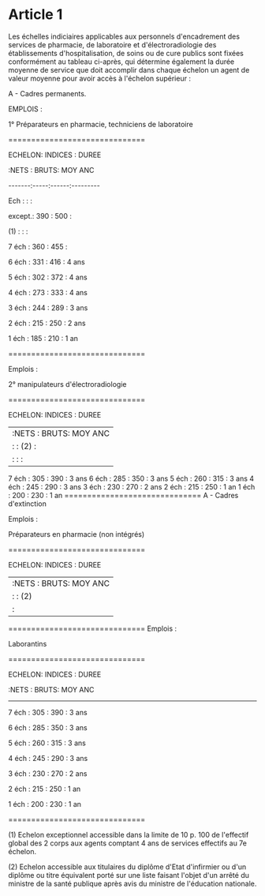 # Article 1

Les échelles indiciaires applicables aux personnels d'encadrement des services de pharmacie, de laboratoire et d'électroradiologie des établissements d'hospitalisation, de soins ou de cure publics sont fixées conformément au tableau ci-après, qui détermine également la durée moyenne de service que doit accomplir dans chaque échelon un agent de valeur moyenne pour avoir accès à l'échelon supérieur :

A - Cadres permanents.

EMPLOIS :

1° Préparateurs en pharmacie, techniciens de laboratoire

==============================

ECHELON:  INDICES   :  DUREE

:NETS : BRUTS: MOY ANC

-------:-----:------:---------

Ech    :     :      :

except.: 390 : 500  :

(1)    :     :      :

7 éch  : 360 : 455  :

6 éch  : 331 : 416  : 4 ans

5 éch  : 302 : 372  : 4 ans

4 éch  : 273 : 333  : 4 ans

3 éch  : 244 : 289  : 3 ans

2 éch  : 215 : 250  : 2 ans

1 éch  : 185 : 210  : 1 an

==============================

Emplois :

2° manipulateurs d'électroradiologie

==============================

ECHELON:  INDICES   :  DUREE

<table>
<tr>
<td>        :NETS : BRUTS: MOY ANC</td>
</tr>
<tr>
<td>        :     : (2)  :</td>
</tr>
<tr>
<td>        :     :      :</td>
</tr>
</table>

7 éch  : 305 : 390  : 3 ans 6 éch  : 285 : 350  : 3 ans 5 éch  : 260 : 315  : 3 ans 4 éch  : 245 : 290  : 3 ans 3 éch  : 230 : 270  : 2 ans 2 éch  : 215 : 250  : 1 an 1 éch  : 200 : 230  : 1 an ==============================   A - Cadres d'extinction

Emplois :

Préparateurs en pharmacie (non intégrés)

==============================

ECHELON:  INDICES   :  DUREE

<table>
<tr>
<td>        :NETS : BRUTS: MOY ANC</td>
</tr>
<tr>
<td>        :     : (2)</td>
</tr>
<tr>
<td> :</td>
</tr>
</table>

==============================   Emplois :

Laborantins

==============================

ECHELON:  INDICES   :  DUREE

:NETS : BRUTS: MOY ANC

------------------------------

7 éch  : 305 : 390  : 3 ans

6 éch  : 285 : 350  : 3 ans

5 éch  : 260 : 315  : 3 ans

4 éch  : 245 : 290  : 3 ans

3 éch  : 230 : 270  : 2 ans

2 éch  : 215 : 250  : 1 an

1 éch  : 200 : 230  : 1 an

==============================

(1) Echelon exceptionnel accessible dans la limite de 10 p. 100 de l'effectif global des 2 corps aux agents comptant 4 ans de services effectifs au 7e échelon.

(2) Echelon accessible aux titulaires du diplôme d'Etat d'infirmier ou d'un diplôme ou titre équivalent porté sur une liste faisant l'objet d'un arrêté du ministre de la santé publique après avis du ministre de l'éducation nationale.
